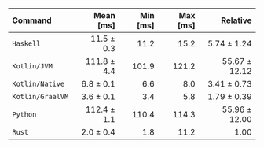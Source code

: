 | Command | Mean [ms] | Min [ms] | Max [ms] | Relative |
|:---|---:|---:|---:|---:|
| `Haskell` | 11.5 ± 0.3 | 11.2 | 15.2 | 5.74 ± 1.24 |
| `Kotlin/JVM` | 111.8 ± 4.4 | 101.9 | 121.2 | 55.67 ± 12.12 |
| `Kotlin/Native` | 6.8 ± 0.1 | 6.6 | 8.0 | 3.41 ± 0.73 |
| `Kotlin/GraalVM` | 3.6 ± 0.1 | 3.4 | 5.8 | 1.79 ± 0.39 |
| `Python` | 112.4 ± 1.1 | 110.4 | 114.3 | 55.96 ± 12.00 |
| `Rust` | 2.0 ± 0.4 | 1.8 | 11.2 | 1.00 |
